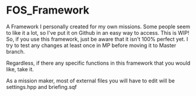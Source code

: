 # FOS_Framework
 
A Framework I personally created for my own missions. Some people seem to like it a lot, so I've put it on Github in an easy way to access.
This is WIP! So, if you use this framework, just be aware that it isn't 100% perfect yet. I try to test any changes at least once in MP before moving it to Master branch.

Regardless, if there any specific functions in this framework that you would like, take it.

As a mission maker, most of external files you will have to edit will be settings.hpp and briefing.sqf
